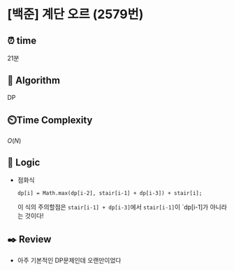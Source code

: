 # [백준] 계단 오르 (2579번)

## ⏰  **time**
21분

## :pushpin: **Algorithm**
DP

## ⏲️**Time Complexity**
$O(N)$

## :round_pushpin: **Logic**
- 점화식
  ```
  dp[i] = Math.max(dp[i-2], stair[i-1] + dp[i-3]) + stair[i];
  ```
  이 식의 주의할점은 `stair[i-1] + dp[i-3]`에서 `stair[i-1]`이 `dp[i-1]가 아니라는 것이다!

## :black_nib: **Review**
- 아주 기본적인 DP문제인데 오랜만이었다

